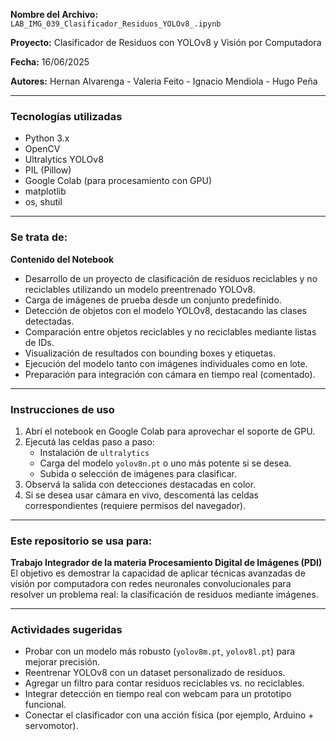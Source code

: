 **Nombre del Archivo:**  
`LAB_IMG_039_Clasificador_Residuos_YOLOv8_.ipynb`  

**Proyecto:** Clasificador de Residuos con YOLOv8 y Visión por Computadora  

**Fecha:** 16/06/2025  

**Autores:** Hernan Alvarenga - Valeria Feito - Ignacio Mendiola - Hugo Peña  

---

### Tecnologías utilizadas
- Python 3.x  
- OpenCV  
- Ultralytics YOLOv8  
- PIL (Pillow)  
- Google Colab (para procesamiento con GPU)  
- matplotlib  
- os, shutil  

---

### Se trata de:
**Contenido del Notebook**
- Desarrollo de un proyecto de clasificación de residuos reciclables y no reciclables utilizando un modelo preentrenado YOLOv8.
- Carga de imágenes de prueba desde un conjunto predefinido.
- Detección de objetos con el modelo YOLOv8, destacando las clases detectadas.
- Comparación entre objetos reciclables y no reciclables mediante listas de IDs.
- Visualización de resultados con bounding boxes y etiquetas.
- Ejecución del modelo tanto con imágenes individuales como en lote.
- Preparación para integración con cámara en tiempo real (comentado).

---

### Instrucciones de uso
1. Abrí el notebook en Google Colab para aprovechar el soporte de GPU.
2. Ejecutá las celdas paso a paso:
   - Instalación de `ultralytics`
   - Carga del modelo `yolov8n.pt` o uno más potente si se desea.
   - Subida o selección de imágenes para clasificar.
3. Observá la salida con detecciones destacadas en color.
4. Si se desea usar cámara en vivo, descomentá las celdas correspondientes (requiere permisos del navegador).

---

### Este repositorio se usa para:
**Trabajo Integrador de la materia Procesamiento Digital de Imágenes (PDI)**  
El objetivo es demostrar la capacidad de aplicar técnicas avanzadas de visión por computadora con redes neuronales convolucionales para resolver un problema real: la clasificación de residuos mediante imágenes.

---

### Actividades sugeridas
- Probar con un modelo más robusto (`yolov8m.pt`, `yolov8l.pt`) para mejorar precisión.
- Reentrenar YOLOv8 con un dataset personalizado de residuos.
- Agregar un filtro para contar residuos reciclables vs. no reciclables.
- Integrar detección en tiempo real con webcam para un prototipo funcional.
- Conectar el clasificador con una acción física (por ejemplo, Arduino + servomotor).
